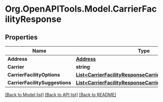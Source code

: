 
# Org.OpenAPITools.Model.CarrierFacilityResponse

## Properties

Name | Type | Description | Notes
------------ | ------------- | ------------- | -------------
**Address** | [**Address**](Address.md) |  | [optional] 
**Carrier** | **string** |  | [optional] 
**CarrierFacilityOptions** | [**List&lt;CarrierFacilityResponseCarrierFacilityOptions&gt;**](CarrierFacilityResponseCarrierFacilityOptions.md) |  | [optional] 
**CarrierFacilitySuggestions** | [**List&lt;CarrierFacilityResponseCarrierFacilitySuggestions&gt;**](CarrierFacilityResponseCarrierFacilitySuggestions.md) |  | [optional] 

[[Back to Model list]](../README.md#documentation-for-models)
[[Back to API list]](../README.md#documentation-for-api-endpoints)
[[Back to README]](../README.md)

